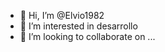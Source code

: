 - 👋 Hi, I’m @Elvio1982
- 👀 I’m interested in desarrollo 
- 💞️ I’m looking to collaborate on ...


<!---
Elvio1982/Elvio1982 is a ✨ special ✨ repository because its `README.md` (this file) appears on your GitHub profile.
You can click the Preview link to take a look at your lochanges.


